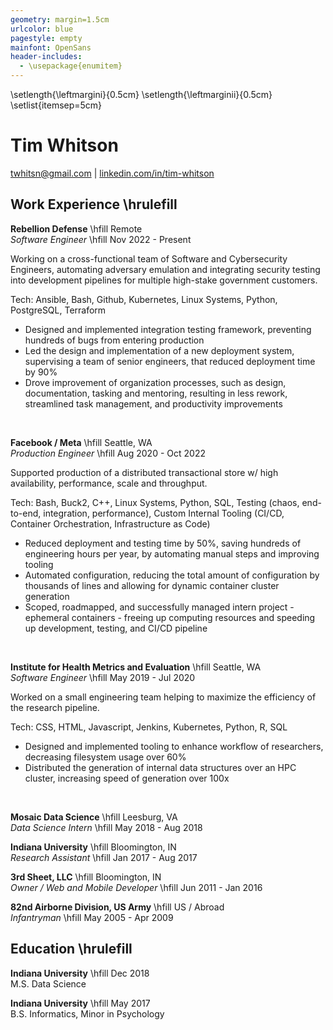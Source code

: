 ```yaml
---
geometry: margin=1.5cm
urlcolor: blue
pagestyle: empty
mainfont: OpenSans
header-includes:
  - \usepackage{enumitem}
---
```

\setlength{\leftmargini}{0.5cm}
\setlength{\leftmarginii}{0.5cm}
\setlist{itemsep=5cm} 

# Tim Whitson

[twhitsn@gmail.com](mailto:twhitsn@gmail.com) | [linkedin.com/in/tim-whitson](https://linkedin.com/in/tim-whitson)

## Work Experience \hrulefill

**Rebellion Defense** \hfill Remote  
*Software Engineer* \hfill Nov 2022 - Present

Working on a cross-functional team of Software and Cybersecurity Engineers, automating adversary emulation and integrating security testing into development pipelines for multiple high-stake government customers.

Tech: Ansible, Bash, Github, Kubernetes, Linux Systems, Python, PostgreSQL, Terraform

- Designed and implemented integration testing framework, preventing hundreds of bugs from entering production
- Led the design and implementation of a new deployment system, supervising a team of senior engineers, that reduced deployment time by 90%
- Drove improvement of organization processes, such as design, documentation, tasking and mentoring, resulting in less rework, streamlined task management, and productivity improvements
<br>  

**Facebook / Meta** \hfill Seattle, WA   
*Production Engineer* \hfill Aug 2020 - Oct 2022  

Supported production of a distributed transactional store w/ high availability, performance, scale and throughput.

Tech: Bash, Buck2, C++, Linux Systems, Python, SQL, Testing (chaos, end-to-end, integration, performance), Custom Internal Tooling (CI/CD, Container Orchestration, Infrastructure as Code)

- Reduced deployment and testing time by 50%, saving hundreds of engineering hours per year, by automating manual steps and improving tooling
- Automated configuration, reducing the total amount of configuration by thousands of lines and allowing for dynamic container cluster generation
- Scoped, roadmapped, and successfully managed intern project - ephemeral containers - freeing up computing resources and speeding up development, testing, and CI/CD pipeline
<br>  
 
**Institute for Health Metrics and Evaluation** \hfill Seattle, WA  
*Software Engineer* \hfill May 2019 - Jul 2020  

Worked on a small engineering team helping to maximize the efficiency of the research pipeline.

Tech: CSS, HTML, Javascript, Jenkins, Kubernetes, Python, R, SQL

- Designed and implemented tooling to enhance workflow of researchers, decreasing filesystem usage over 60%
- Distributed the generation of internal data structures over an HPC cluster, increasing speed of generation over 100x
<br>  

**Mosaic Data Science** \hfill Leesburg, VA  
*Data Science Intern* \hfill May 2018 - Aug 2018     

**Indiana University** \hfill Bloomington, IN  
*Research Assistant* \hfill Jan 2017 - Aug 2017  

**3rd Sheet, LLC** \hfill Bloomington, IN  
*Owner / Web and Mobile Developer* \hfill Jun 2011 - Jan 2016  

**82nd Airborne Division, US Army** \hfill US / Abroad  
*Infantryman* \hfill May 2005 - Apr 2009  

## Education \hrulefill

**Indiana University** \hfill Dec 2018  
M.S. Data Science

**Indiana University** \hfill May 2017  
B.S. Informatics, Minor in Psychology 


